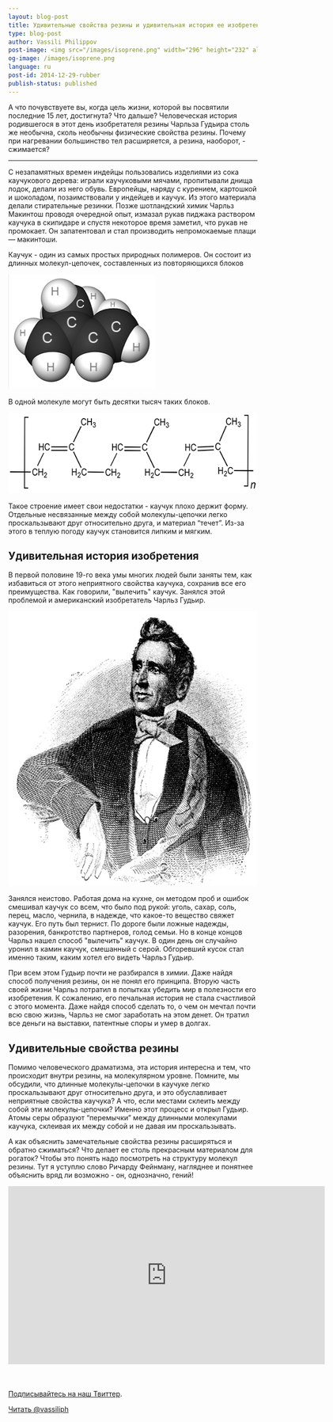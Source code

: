 ```yaml
---
layout: blog-post
title: Удивительные свойства резины и удивительная история ее изобретения  
type: blog-post
author: Vassili Philippov
post-image: <img src="/images/isoprene.png" width="296" height="232" alt="isoprene">
og-image: /images/isoprene.png
language: ru
post-id: 2014-12-29-rubber
publish-status: published
---
```

А что почувствуете вы, когда цель жизни, которой вы посвятили последние 15 лет, достигнута? Что дальше? Человеческая история родившегося в этот день изобретателя резины Чарльза Гудьира столь же необычна, сколь необычны физические свойства резины. Почему при нагревании большинство тел расширяется, а резина, наоборот, - сжимается?

<!-- more -->

---

С незапамятных времен индейцы пользовались изделиями из сока каучукового дерева: играли каучуковыми мячами, пропитывали днища лодок, делали из него обувь. Европейцы, наряду с курением, картошкой и шоколадом, позаимствовали у индейцев и каучук. Из этого материала делали стирательные резинки. Позже шотландский химик Чарльз Макинтош проводя очередной опыт, измазал рукав пиджака раствором каучука в скипидаре и спустя некоторое время заметил, что рукав не промокает. Он запатентовал и стал производить непромокаемые плащи — макинтоши. 

Каучук - один из самых простых природных полимеров. Он состоит из длинных молекул-цепочек, составленных из повторяющихся блоков 

<img src="/images/isoprene.png" width="296" height="232" alt="isoprene">


В одной молекуле могут быть десятки тысяч таких блоков. 

<img src="/images/polyisoprene.png" width="600" height="163" alt="polyisoprene">

Такое строение имеет свои недостатки - каучук плохо держит форму. Отдельные несвязанные между собой молекулы-цепочки легко проскальзывают друг относительно друга, и материал “течет”. Из-за этого в теплую погоду каучук становится липким и мягким.

## Удивительная история изобретения

В первой половине 19-го века умы многих людей были заняты тем, как избавиться от этого неприятного свойства каучука, сохранив все его преимущества. Как говорили, "вылечить" каучук. Занялся этой проблемой и американский изобретатель Чарльз Гудьир. 

<img src="/images/charlesgoodyear.jpg" width="600" height="555" alt="Charles Goodyear">

Занялся неистово. Работая дома на кухне, он методом проб и ошибок смешивал каучук со всем, что было под рукой: уголь, сахар, соль, перец, масло, чернила, в надежде, что какое-то вещество свяжет каучук. Его путь был тернист. По дороге были ложные надежды, разорения, банкротство партнеров, голод семьи. Но в конце концов Чарльз нашел способ "вылечить" каучук. В один день он случайно уронил в камин каучук, смешанный с серой. Обгоревший кусок стал именно таким, каким хотел его видеть Чарльз Гудьир. 

При всем этом Гудьир почти не разбирался в химии. Даже найдя способ получения резины, он не понял его принципа. Вторую часть своей жизни Чарльз потратил в попытках убедить мир в полезности его изобретения. К сожалению, его печальная история не стала счастливой с этого момента. Даже найдя способ сделать то, о чем он мечтал почти всю свою жизнь, Чарльз не смог заработать на этом денет. Он тратил все деньги на выставки, патентные споры и умер в долгах.

## Удивительные свойства резины

Помимо человеческого драматизма, эта история интересна и тем, что происходит внутри резины, на молекулярном уровне. Помните, мы обсудили, что длинные молекулы-цепочки в каучуке легко проскальзывают друг относительно друга, и это обуславливает неприятные свойства каучука? А что, если местами склеить между собой эти молекулы-цепочки? Именно этот процесс и открыл Гудьир. Атомы серы образуют “перемычки” между длинными молекулами каучука, склеивая их между собой и не давая им проскальзывать.

А как объяснить замечательные свойства резины расширяться и обратно сжиматься? Что делает ее столь прекрасным материалом для рогаток? Чтобы это понять надо посмотреть на структуру молекул резины. Тут я уступлю слово Ричарду Фейнману, нагляднее и понятнее объяснить вряд ли возможно - он, однозначно, гений!

<iframe width="640" height="360" src="http://www.youtube.com/embed/jg8amix0h9Q?rel=0" frameborder="0" allowfullscreen></iframe>
<br><br>

<br/>

<a href="https://twitter.com/MelScienceRU">Подписывайтесь на наш Твиттер</a>.

<!-- Begin Twitter follow -->
<a href="https://twitter.com/MelScienceRU" class="twitter-follow-button" data-show-count="false" data-lang="ru" data-size="large">Читать @vassiliph</a>
<script>!function(d,s,id){var js,fjs=d.getElementsByTagName(s)[0],p=/^http:/.test(d.location)?'http':'https';if(!d.getElementById(id)){js=d.createElement(s);js.id=id;js.src=p+'://platform.twitter.com/widgets.js';fjs.parentNode.insertBefore(js,fjs);}}(document, 'script', 'twitter-wjs');</script>
<!-- End Twitter follow -->
